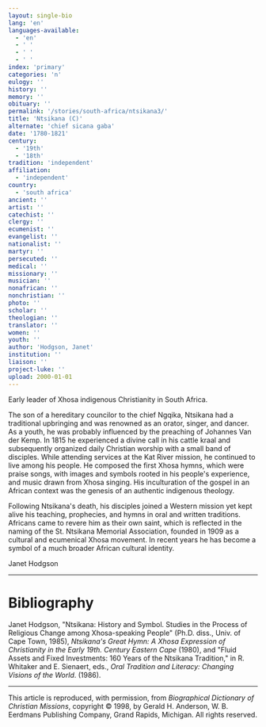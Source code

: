 ```yaml
---
layout: single-bio
lang: 'en'
languages-available:
  - 'en'
  - ' '
  - ' '
  - ' '
index: 'primary'
categories: 'n'
eulogy: ''
history: ''
memory: ''
obituary: ''
permalink: '/stories/south-africa/ntsikana3/'
title: 'Ntsikana (C)'
alternate: 'chief sicana gaba'
date: '1780-1821'
century:
  - '19th'
  - '18th'
tradition: 'independent'
affiliation:
  - 'independent'
country:
  - 'south africa'
ancient: ''
artist: ''
catechist: ''
clergy: ''
ecumenist: ''
evangelist: ''
nationalist: ''
martyr: ''
persecuted: ''
medical: ''
missionary: ''
musician: ''
nonafrican: ''
nonchristian: ''
photo: ''
scholar: ''
theologian: ''
translator: ''
women: ''
youth: ''
author: 'Hodgson, Janet'
institution: ''
liaison: ''
project-luke: ''
upload: 2000-01-01
---
```



Early leader of Xhosa indigenous Christianity in South Africa.

The son of a hereditary councilor to the chief Ngqika, Ntsikana had a traditional upbringing and was renowned as an orator, singer, and dancer. As a youth, he was probably influenced by the preaching of Johannes Van der Kemp. In 1815 he experienced a divine call in his cattle kraal and subsequently organized daily Christian worship with a small band of disciples. While attending services at the Kat River mission, he continued to live among his people. He composed the first Xhosa hymns, which were praise songs, with images and symbols rooted in his people's experience, and music drawn from Xhosa singing. His inculturation of the gospel in an African context was the genesis of an authentic indigenous theology.

Following Ntsikana's death, his disciples joined a Western mission yet kept alive his teaching, prophecies, and hymns in oral and written traditions. Africans came to revere him as their own saint, which is reflected in the naming of the St. Ntsikana Memorial Association, founded in 1909 as a cultural and ecumenical Xhosa movement. In recent years he has become a symbol of a much broader African cultural identity.

Janet Hodgson

---

# Bibliography

Janet Hodgson, "Ntsikana: History and Symbol. Studies in the Process of Religious Change among Xhosa-speaking People" (Ph.D. diss., Univ. of Cape Town, 1985), *Ntsikana's Great Hymn: A Xhosa Expression of Christianity in the Early 19th. Century Eastern Cape* (1980), and "Fluid Assets and Fixed Investments: 160 Years of the Ntsikana Tradition," in R. Whitaker and E. Sienaert, eds., *Oral Tradition and Literacy: Changing Visions of the World*. (1986).

---

This article is reproduced, with permission, from *Biographical Dictionary of Christian Missions*,   copyright &copy; 1998, by Gerald H. Anderson, W. B. Eerdmans Publishing Company, Grand Rapids, Michigan.  All rights reserved.